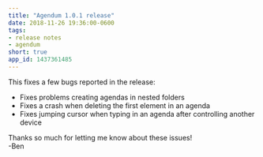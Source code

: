 ```yaml
---
title: "Agendum 1.0.1 release"
date: 2018-11-26 19:36:00-0600
tags:
- release notes
- agendum
short: true
app_id: 1437361485
---
```


This fixes a few bugs reported in the release:
- Fixes problems creating agendas in nested folders
- Fixes a crash when deleting the first element in an agenda
- Fixes jumping cursor when typing in an agenda after controlling another device

Thanks so much for letting me know about these issues!  
-Ben

